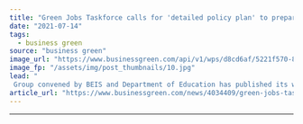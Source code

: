```yaml
---
title: "Green Jobs Taskforce calls for 'detailed policy plan' to prepare UK workforce for net zero"
date: "2021-07-14"
tags: 
  - business green
source: "business green"
image_url: "https://www.businessgreen.com/api/v1/wps/d8cd6af/5221f570-8e59-4c7c-9596-dda4012c50f4/4/iStock-873936670-insulation-green-home-185x114.jpg"
image_fp: "/assets/img/post_thumbnails/10.jpg"
lead: "
 Group convened by BEIS and Department of Education has published its wish list for how government can help rapidly expand the UK's 'green' workforce ..."
article_url: "https://www.businessgreen.com/news/4034409/green-jobs-taskforce-calls-detailed-policy-plan-preparing-uk-workforce-net-zero"
---
```


---
